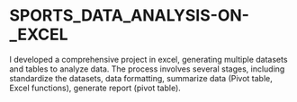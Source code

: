 # SPORTS_DATA_ANALYSIS-ON-_EXCEL
I developed a comprehensive project in excel, generating multiple datasets and tables to analyze data. The process involves several stages, including standardize the datasets, data formatting, summarize data (Pivot table, Excel functions), generate report (pivot table). 
